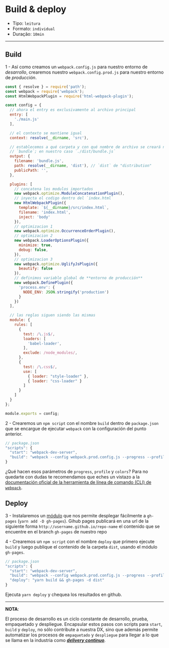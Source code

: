 # Build & deploy

* Tipo: `leitura`
* Formato: `individual`
* Duração: `10min`

***

## Build

1 - Así como creamos un `webpack.config.js` para nuestro entorno de
*desarrollo*, crearemos nuestro `webpack.config.prod.js` para nuestro entorno
de *producción*.

```js
const { resolve } = require('path');
const webpack = require('webpack');
const HtmlWebpackPlugin = require('html-webpack-plugin');

const config = {
  // ahora el entry es exclusivamente al archivo principal
  entry: [
    './main.js'
  ],

  // el contexto se mantiene igual
  context: resolve(__dirname, 'src'),

  // establecemos a qué carpeta y con qué nombre de archivo se creará nuestro
  // `bundle`; en nuestro caso `./dist/bundle.js`
  output: {
    filename: 'bundle.js',
    path: resolve(__dirname, 'dist'), // `dist` de "distribution"
    publicPath: '',
  },

  plugins: [
    // concatena los modulos importados
    new webpack.optimize.ModuleConcatenationPlugin(),
    // inyecta el codigo dentro del `index.html`
    new HtmlWebpackPlugin({
      template: `${__dirname}/src/index.html`,
      filename: 'index.html',
      inject: 'body'
    }),
    // optimizacion 1
    new webpack.optimize.OccurrenceOrderPlugin(),
    // optimizacion 2
    new webpack.LoaderOptionsPlugin({
      minimize: true,
      debug: false,
    }),
    // optimizacion 3
    new webpack.optimize.UglifyJsPlugin({
      beautify: false
    }),
    // definimos variable global de **entorno de producción**
    new webpack.DefinePlugin({
      'process.env': {
        NODE_ENV: JSON.stringify('production')
      }
    })
  ],

  // las reglas siguen siendo las mismas
  module: {
    rules: [
      {
        test: /\.js$/,
        loaders: [
          'babel-loader',
        ],
        exclude: /node_modules/,
      },
      {
        test: /\.css$/,
        use: [
          { loader: "style-loader" },
          { loader: "css-loader" }
        ]
      }
    ]
  }
};

module.exports = config;
```

2 - Crearemos un `npm script` con el nombre `build` dentro de `package.json` que
se encargue de ejecutar `webpack` con la configuración del punto anterior.

```js
// package.json
"scripts": {
  "start": "webpack-dev-server",
  "build": "webpack --config webpack.prod.config.js --progress --profile --colors"
}
```

¿Qué hacen esos parámetros de `progress`, `profile` y `colors`? Para no quedarte
con dudas te recomendamos que eches un vistazo a la [documentación oficial de la
herramienta de línea de comando (CLI) de `webpack`](https://webpack.js.org/api/cli/).

## Deploy

3 - Instalaremos un [módulo](https://github.com/tschaub/gh-pages) que nos
permite desplegar fácilmente a `gh-pages` (`yarn add -D gh-pages`). Gihub
pages publicará en una url de la siguiente forma
`http://username.github.io/repo-name` el contenido que se encuentre en el
branch `gh-pages` de nuestro repo

4 - Crearemos un `npm script` con el nombre `deploy` que primero ejecute `build`
y luego publique el contenido de la  carpeta `dist`, usando el módulo
`gh-pages`.

```js
// package.json
"scripts": {
  "start": "webpack-dev-server",
  "build": "webpack --config webpack.prod.config.js --progress --profile --colors",
  "deploy": "yarn build && gh-pages -d dist"
}
```

Ejecuta `yarn deploy` y chequea los resultados en github.

***

**NOTA**:

El proceso de desarrollo es un ciclo constante de desarrollo, prueba,
empaquetado y despliegue. Encapsular estos pasos con scripts para `start`,
`build` y `deploy`, no sólo contribute a nuestra DX, sino que además permite
automatizar los procesos de `empaquetado` y `despliegue` para llegar a lo que se
llama en la industria como ***[delivery continuo](https://en.wikipedia.org/wiki/Continuous_delivery)***.
